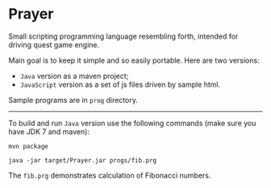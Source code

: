 Prayer
======

Small scripting programming language resembling forth, intended for driving quest game engine.

Main goal is to keep it simple and so easily portable. Here are two versions:

- `Java` version as a maven project;
- `JavaScript` version as a set of js files driven by sample html.

Sample programs are in `prog` directory.

-----

To build and run `Java` version use the following commands (make sure you have
JDK 7 and maven):

    mvn package
    
    java -jar target/Prayer.jar progs/fib.prg

The `fib.prg` demonstrates calculation of Fibonacci numbers.